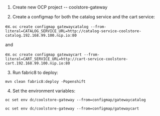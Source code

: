 1. Create new OCP project -- coolstore-gateway

2. Create a configmap for both the catalog service and the cart service:

ex. `oc create configmap gatewaycatalog --from-literal=CATALOG_SERVICE_URL=http://catalog-service-coolstore-catalog.192.168.99.100.nip.io:80`

and

ex. `oc create configmap gatewaycart --from-literal=CART_SERVICE_URL=http://cart-service-coolstore-cart.192.168.99.100.nip.io:80`


3. Run fabric8 to deploy:

`mvn clean fabric8:deploy -Popenshift`

4. Set the environment variables:

`oc set env dc/coolstore-gateway --from=configmap/gatewaycatalog`

`oc set env dc/coolstore-gateway --from=configmap/gatewaycart`